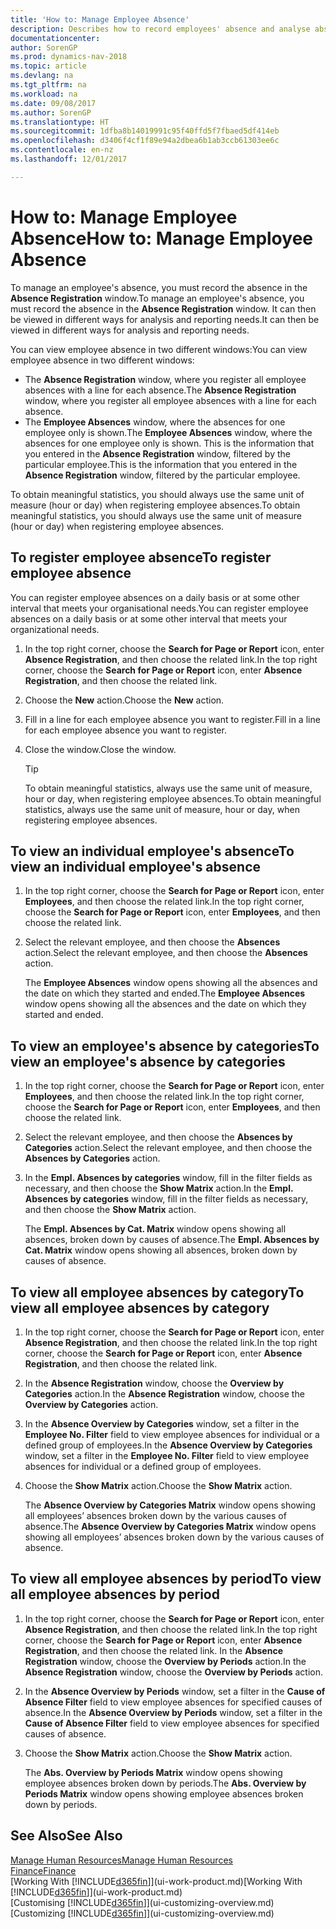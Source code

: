 ```yaml
---
title: 'How to: Manage Employee Absence'
description: Describes how to record employees' absence and analyse absence statistics.
documentationcenter: 
author: SorenGP
ms.prod: dynamics-nav-2018
ms.topic: article
ms.devlang: na
ms.tgt_pltfrm: na
ms.workload: na
ms.date: 09/08/2017
ms.author: SorenGP
ms.translationtype: HT
ms.sourcegitcommit: 1dfba8b14019991c95f40ffd5f7fbaed5df414eb
ms.openlocfilehash: d3406f4cf1f89e94a2dbea6b1ab3ccb61303ee6c
ms.contentlocale: en-nz
ms.lasthandoff: 12/01/2017

---
```

# <a name="how-to-manage-employee-absence"></a><span data-ttu-id="51669-103">How to: Manage Employee Absence</span><span class="sxs-lookup"><span data-stu-id="51669-103">How to: Manage Employee Absence</span></span>
<span data-ttu-id="51669-104">To manage an employee's absence, you must record the absence in the **Absence Registration** window.</span><span class="sxs-lookup"><span data-stu-id="51669-104">To manage an employee's absence, you must record the absence in the **Absence Registration** window.</span></span> <span data-ttu-id="51669-105">It can then be viewed in different ways for analysis and reporting needs.</span><span class="sxs-lookup"><span data-stu-id="51669-105">It can then be viewed in different ways for analysis and reporting needs.</span></span>

<span data-ttu-id="51669-106">You can view employee absence in two different windows:</span><span class="sxs-lookup"><span data-stu-id="51669-106">You can view employee absence in two different windows:</span></span>

* <span data-ttu-id="51669-107">The **Absence Registration** window, where you register all employee absences with a line for each absence.</span><span class="sxs-lookup"><span data-stu-id="51669-107">The **Absence Registration** window, where you register all employee absences with a line for each absence.</span></span>
* <span data-ttu-id="51669-108">The **Employee Absences** window, where the absences for one employee only is shown.</span><span class="sxs-lookup"><span data-stu-id="51669-108">The **Employee Absences** window, where the absences for one employee only is shown.</span></span> <span data-ttu-id="51669-109">This is the information that you entered in the **Absence Registration** window, filtered by the particular employee.</span><span class="sxs-lookup"><span data-stu-id="51669-109">This is the information that you entered in the **Absence Registration** window, filtered by the particular employee.</span></span>

<span data-ttu-id="51669-110">To obtain meaningful statistics, you should always use the same unit of measure (hour or day) when registering employee absences.</span><span class="sxs-lookup"><span data-stu-id="51669-110">To obtain meaningful statistics, you should always use the same unit of measure (hour or day) when registering employee absences.</span></span>

## <a name="to-register-employee-absence"></a><span data-ttu-id="51669-111">To register employee absence</span><span class="sxs-lookup"><span data-stu-id="51669-111">To register employee absence</span></span>
<span data-ttu-id="51669-112">You can register employee absences on a daily basis or at some other interval that meets your organisational needs.</span><span class="sxs-lookup"><span data-stu-id="51669-112">You can register employee absences on a daily basis or at some other interval that meets your organizational needs.</span></span>

1. <span data-ttu-id="51669-113">In the top right corner, choose the **Search for Page or Report** icon, enter **Absence Registration**, and then choose the related link.</span><span class="sxs-lookup"><span data-stu-id="51669-113">In the top right corner, choose the **Search for Page or Report** icon, enter **Absence Registration**, and then choose the related link.</span></span>
2. <span data-ttu-id="51669-114">Choose the **New** action.</span><span class="sxs-lookup"><span data-stu-id="51669-114">Choose the **New** action.</span></span>
3. <span data-ttu-id="51669-115">Fill in a line for each employee absence you want to register.</span><span class="sxs-lookup"><span data-stu-id="51669-115">Fill in a line for each employee absence you want to register.</span></span>
4. <span data-ttu-id="51669-116">Close the window.</span><span class="sxs-lookup"><span data-stu-id="51669-116">Close the window.</span></span>

    > [!Tip]
    > <span data-ttu-id="51669-117">To obtain meaningful statistics, always use the same unit of measure, hour or day, when registering employee absences.</span><span class="sxs-lookup"><span data-stu-id="51669-117">To obtain meaningful statistics, always use the same unit of measure, hour or day, when registering employee absences.</span></span>

## <a name="to-view-an-individual-employees-absence"></a><span data-ttu-id="51669-118">To view an individual employee's absence</span><span class="sxs-lookup"><span data-stu-id="51669-118">To view an individual employee's absence</span></span>
1. <span data-ttu-id="51669-119">In the top right corner, choose the **Search for Page or Report** icon, enter **Employees**, and then choose the related link.</span><span class="sxs-lookup"><span data-stu-id="51669-119">In the top right corner, choose the **Search for Page or Report** icon, enter **Employees**, and then choose the related link.</span></span>
2. <span data-ttu-id="51669-120">Select the relevant employee, and then choose the **Absences** action.</span><span class="sxs-lookup"><span data-stu-id="51669-120">Select the relevant employee, and then choose the **Absences** action.</span></span>

    <span data-ttu-id="51669-121">The **Employee Absences** window opens showing all the absences and the date on which they started and ended.</span><span class="sxs-lookup"><span data-stu-id="51669-121">The **Employee Absences** window opens showing all the absences and the date on which they started and ended.</span></span>

## <a name="to-view-an-employees-absence-by-categories"></a><span data-ttu-id="51669-122">To view an employee's absence by categories</span><span class="sxs-lookup"><span data-stu-id="51669-122">To view an employee's absence by categories</span></span>
1. <span data-ttu-id="51669-123">In the top right corner, choose the **Search for Page or Report** icon, enter **Employees**, and then choose the related link.</span><span class="sxs-lookup"><span data-stu-id="51669-123">In the top right corner, choose the **Search for Page or Report** icon, enter **Employees**, and then choose the related link.</span></span>
2. <span data-ttu-id="51669-124">Select the relevant employee, and then choose the **Absences by Categories** action.</span><span class="sxs-lookup"><span data-stu-id="51669-124">Select the relevant employee, and then choose the **Absences by Categories** action.</span></span>
3. <span data-ttu-id="51669-125">In the **Empl. Absences by categories** window, fill in the filter fields as necessary, and then choose the **Show Matrix** action.</span><span class="sxs-lookup"><span data-stu-id="51669-125">In the **Empl. Absences by categories** window, fill in the filter fields as necessary, and then choose the **Show Matrix** action.</span></span>

    <span data-ttu-id="51669-126">The **Empl. Absences by Cat. Matrix** window opens showing all absences, broken down by causes of absence.</span><span class="sxs-lookup"><span data-stu-id="51669-126">The **Empl. Absences by Cat. Matrix** window opens showing all absences, broken down by causes of absence.</span></span>

## <a name="to-view-all-employee-absences-by-category"></a><span data-ttu-id="51669-127">To view all employee absences by category</span><span class="sxs-lookup"><span data-stu-id="51669-127">To view all employee absences by category</span></span>
1. <span data-ttu-id="51669-128">In the top right corner, choose the **Search for Page or Report** icon, enter **Absence Registration**, and then choose the related link.</span><span class="sxs-lookup"><span data-stu-id="51669-128">In the top right corner, choose the **Search for Page or Report** icon, enter **Absence Registration**, and then choose the related link.</span></span>
2. <span data-ttu-id="51669-129">In the **Absence Registration** window, choose the **Overview by Categories** action.</span><span class="sxs-lookup"><span data-stu-id="51669-129">In the **Absence Registration** window, choose the **Overview by Categories** action.</span></span>
3. <span data-ttu-id="51669-130">In the **Absence Overview by Categories** window, set a filter in the **Employee No. Filter** field to view employee absences for individual or a defined group of employees.</span><span class="sxs-lookup"><span data-stu-id="51669-130">In the **Absence Overview by Categories** window, set a filter in the **Employee No. Filter** field to view employee absences for individual or a defined group of employees.</span></span>
4. <span data-ttu-id="51669-131">Choose the **Show Matrix** action.</span><span class="sxs-lookup"><span data-stu-id="51669-131">Choose the **Show Matrix** action.</span></span>

    <span data-ttu-id="51669-132">The **Absence Overview by Categories Matrix** window opens showing all employees’ absences broken down by the various causes of absence.</span><span class="sxs-lookup"><span data-stu-id="51669-132">The **Absence Overview by Categories Matrix** window opens showing all employees’ absences broken down by the various causes of absence.</span></span>

## <a name="to-view-all-employee-absences-by-period"></a><span data-ttu-id="51669-133">To view all employee absences by period</span><span class="sxs-lookup"><span data-stu-id="51669-133">To view all employee absences by period</span></span>
1. <span data-ttu-id="51669-134">In the top right corner, choose the **Search for Page or Report** icon, enter **Absence Registration**, and then choose the related link.</span><span class="sxs-lookup"><span data-stu-id="51669-134">In the top right corner, choose the **Search for Page or Report** icon, enter **Absence Registration**, and then choose the related link.</span></span>
   <span data-ttu-id="51669-135">In the **Absence Registration** window, choose the **Overview by Periods** action.</span><span class="sxs-lookup"><span data-stu-id="51669-135">In the **Absence Registration** window, choose the **Overview by Periods** action.</span></span>
2. <span data-ttu-id="51669-136">In the **Absence Overview by Periods** window, set a filter in the **Cause of Absence Filter** field to view employee absences for specified causes of absence.</span><span class="sxs-lookup"><span data-stu-id="51669-136">In the **Absence Overview by Periods** window, set a filter in the **Cause of Absence Filter** field to view employee absences for specified causes of absence.</span></span>
3. <span data-ttu-id="51669-137">Choose the **Show Matrix** action.</span><span class="sxs-lookup"><span data-stu-id="51669-137">Choose the **Show Matrix** action.</span></span>

    <span data-ttu-id="51669-138">The **Abs. Overview by Periods Matrix** window opens showing employee absences broken down by periods.</span><span class="sxs-lookup"><span data-stu-id="51669-138">The **Abs. Overview by Periods Matrix** window opens showing employee absences broken down by periods.</span></span>

## <a name="see-also"></a><span data-ttu-id="51669-139">See Also</span><span class="sxs-lookup"><span data-stu-id="51669-139">See Also</span></span>
[<span data-ttu-id="51669-140">Manage Human Resources</span><span class="sxs-lookup"><span data-stu-id="51669-140">Manage Human Resources</span></span>](hr-manage-human-resources.md)  
[<span data-ttu-id="51669-141">Finance</span><span class="sxs-lookup"><span data-stu-id="51669-141">Finance</span></span>](finance.md)  
<span data-ttu-id="51669-142">[Working With [!INCLUDE[d365fin](includes/d365fin_md.md)]](ui-work-product.md)</span><span class="sxs-lookup"><span data-stu-id="51669-142">[Working With [!INCLUDE[d365fin](includes/d365fin_md.md)]](ui-work-product.md)</span></span>  
<span data-ttu-id="51669-143">[Customising [!INCLUDE[d365fin](includes/d365fin_md.md)]](ui-customizing-overview.md)</span><span class="sxs-lookup"><span data-stu-id="51669-143">[Customizing [!INCLUDE[d365fin](includes/d365fin_md.md)]](ui-customizing-overview.md)</span></span>

